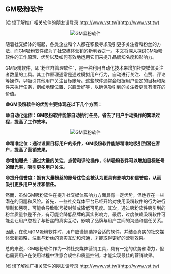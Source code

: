 ## **GM吸粉软件**

[😍想了解推广相关软件的朋友请登录 http://www.vst.tw](http://www.vst.tw)

 <center><img src="https://vst.tw/MP4/tuiguang/png/6.png" alt="GM吸粉软件"></center>

随着社交媒体的崛起，各类企业和个人都在积极寻求吸引更多关注者和粉丝的方法，而GM吸粉软件成为了社交媒体营销的新利器之一。本文将深入探讨GM吸粉软件的工作原理、优势以及如何有效地运用它们来提升品牌知名度和影响力。

GM吸粉软件，即“粉丝群管理软件”，是一种利用自动化技术来增加社交媒体关注者数量的工具。其工作原理通常是通过模拟用户行为，自动进行关注、点赞、评论等操作，以吸引其他用户关注目标账号。这些软件通常会根据用户设定的目标和条件来执行任务，例如地理位置、兴趣爱好等，以确保吸引到的关注者更具有潜在的价值。

**😄GM吸粉软件的优势主要体现在以下几个方面：**

**😄自动化运作：GM吸粉软件能够自动执行任务，省去了用户手动操作的繁琐过程，提高了工作效率。**

 <center><img src="https://vst.tw/MP4/tuiguang/png/4.png" alt="GM吸粉软件"></center>

**😄精准定位：通过设置目标用户的条件，GM吸粉软件能够精准地吸引到潜在客户，提高了营销效果。**

**😄增加曝光：通过大量的关注、点赞和评论操作，GM吸粉软件可以增加目标账号的曝光率，吸引更多用户关注。**

**😄提升信誉度：拥有大量粉丝的账号往往会被认为更具有影响力和信誉度，从而吸引更多用户关注和信任。**

然而，虽然GM吸粉软件在提升社交媒体影响力方面具有一定优势，但也存在一些潜在的问题和风险。首先，一些社交媒体平台已经开始对使用吸粉软件的行为进行限制和惩罚，可能会导致账号被封禁或降低可见度。其次，通过吸粉软件吸引到的粉丝质量参差不齐，有可能会降低品牌的真实影响力。最后，过度依赖吸粉软件可能会让用户忽视了与粉丝的真实互动，影响了品牌与用户之间的沟通和信任关系。

因此，在使用GM吸粉软件时，用户应谨慎选择合适的软件，并结合真实的社交媒体营销策略，注重与粉丝的真实互动和沟通，才能取得更好的营销效果。

总的来说，GM吸粉软件作为一种社交媒体营销工具，具有一定的优势和潜力，但也需要用户在使用过程中注意合规性和质量控制，才能实现最佳的营销效果。

[😍想了解推广相关软件的朋友请登录 http://www.vst.tw](http://www.vst.tw)



